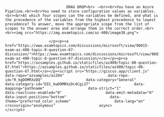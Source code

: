<p class="card-text">
							
								DRAG DROP<br> -<br><br>You have an Azure Pipeline.<br><br>You need to store configuration values as variables.<br><br>At which four scopes can the variables be defined, and what is the precedence of the variables from the highest precedence to lowest precedence? To answer, move the appropriate scope from the list of scopes to the answer area and arrange them in the correct order.<br><br><img src="https://img.examtopics.com/az-400/image38.png">
							
						</p><p><a href="https://www.examtopics.com/discussions/microsoft/view/96015-exam-az-400-topic-8-question-67-discussion/">https://www.examtopics.com/discussions/microsoft/view/96015-exam-az-400-topic-8-question-67-discussion/</a></p><p><a href="https://azsamples.github.io/staticfiles/az400/topic-08-question-67.html">https://azsamples.github.io/staticfiles/az400/topic-08-question-67.html</a></p><script src="https://giscus.app/client.js"                    data-repo="azsamples/az204"                    data-repo-id="R_kgDOMRXzDQ"                    data-category="General"                    data-category-id="DIC_kwDOMRXzDc4Cgi27"                    data-mapping="pathname"                    data-strict="1"                    data-reactions-enabled="0"                    data-emit-metadata="0"                    data-input-position="bottom"                    data-theme="preferred_color_scheme"                    data-lang="en"                    crossorigin="anonymous"                    async>                    </script>